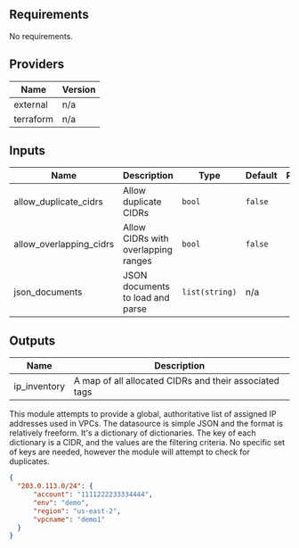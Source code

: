 ## Requirements

No requirements.

## Providers

| Name | Version |
|------|---------|
| external | n/a |
| terraform | n/a |

## Inputs

| Name | Description | Type | Default | Required |
|------|-------------|------|---------|:--------:|
| allow\_duplicate\_cidrs | Allow duplicate CIDRs | `bool` | `false` | no |
| allow\_overlapping\_cidrs | Allow CIDRs with overlapping ranges | `bool` | `false` | no |
| json\_documents | JSON documents to load and parse | `list(string)` | n/a | yes |

## Outputs

| Name | Description |
|------|-------------|
| ip\_inventory | A map of all allocated CIDRs and their associated tags |

This module attempts to provide a global, authoritative list of assigned IP addresses used in VPCs. The datasource is simple JSON and the format is relatively freeform. It's a dictionary of dictionaries. The key of each dictionary is a CIDR, and the values are the filtering criteria. No specific set of keys are needed, however the module will attempt to check for duplicates.

```json
{
  "203.0.113.0/24": {
      "account": "1111222233334444",
      "env": "demo",
      "region": "us-east-2",
      "vpcname": "demo1"
  }
}
```
